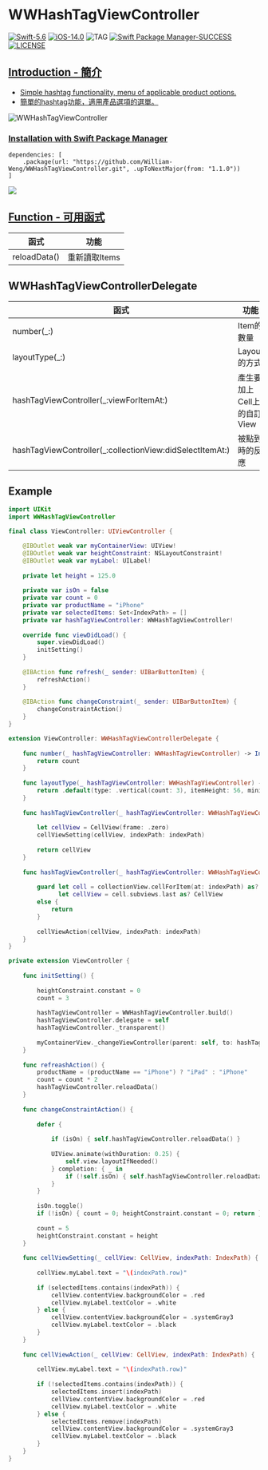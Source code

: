 # WWHashTagViewController

[![Swift-5.6](https://img.shields.io/badge/Swift-5.6-orange.svg?style=flat)](https://developer.apple.com/swift/) [![iOS-14.0](https://img.shields.io/badge/iOS-14.0-pink.svg?style=flat)](https://developer.apple.com/swift/) ![TAG](https://img.shields.io/github/v/tag/William-Weng/WWHashTagViewController) [![Swift Package Manager-SUCCESS](https://img.shields.io/badge/Swift_Package_Manager-SUCCESS-blue.svg?style=flat)](https://developer.apple.com/swift/) [![LICENSE](https://img.shields.io/badge/LICENSE-MIT-yellow.svg?style=flat)](https://developer.apple.com/swift/)

## [Introduction - 簡介](https://swiftpackageindex.com/William-Weng)
- [Simple hashtag functionality, menu of applicable product options.](https://blog.vizdata.tw/2018/02/how-to_26.html)
- [簡單的hashtag功能，適用產品選項的選單。](https://likeabossapp.com/2018/11/11/客製-uicollectionviewflowlayout-讓-uicollectionview-靠左對齊/?fbclid=IwAR1m6uQdbswbe3vllzGM--wP3HKKdFPFxBT7S0MgdgYCL65ac77vWT495Rk)

![WWHashTagViewController](./Example.gif)

### [Installation with Swift Package Manager](https://medium.com/彼得潘的-swift-ios-app-開發問題解答集/使用-spm-安裝第三方套件-xcode-11-新功能-2c4ffcf85b4b)
```
dependencies: [
    .package(url: "https://github.com/William-Weng/WWHashTagViewController.git", .upToNextMajor(from: "1.1.0"))
]
```

![](./IBDesignable.png)

## [Function - 可用函式](https://gitbook.swiftgg.team/swift/swift-jiao-cheng)
|函式|功能|
|-|-|
|reloadData()|重新讀取Items|

## WWHashTagViewControllerDelegate
|函式|功能|
|-|-|
|number(_:)|Item的數量|
|layoutType(_:)|Layout的方式|
|hashTagViewController(_:viewForItemAt:)|產生要加上Cell上的自訂View|
|hashTagViewController(_:collectionView:didSelectItemAt:)|被點到時的反應|

## Example
```swift
import UIKit
import WWHashTagViewController

final class ViewController: UIViewController {

    @IBOutlet weak var myContainerView: UIView!
    @IBOutlet weak var heightConstraint: NSLayoutConstraint!
    @IBOutlet weak var myLabel: UILabel!
    
    private let height = 125.0
    
    private var isOn = false
    private var count = 0
    private var productName = "iPhone"
    private var selectedItems: Set<IndexPath> = []
    private var hashTagViewController: WWHashTagViewController!
    
    override func viewDidLoad() {
        super.viewDidLoad()
        initSetting()
    }
    
    @IBAction func refresh(_ sender: UIBarButtonItem) {
        refreshAction()
    }
        
    @IBAction func changeConstraint(_ sender: UIBarButtonItem) {
        changeConstraintAction()
    }
}

extension ViewController: WWHashTagViewControllerDelegate {
    
    func number(_ hashTagViewController: WWHashTagViewController) -> Int {
        return count
    }
    
    func layoutType(_ hashTagViewController: WWHashTagViewController) -> WWHashTagViewController.CollectionViewLayoutType {
        return .default(type: .vertical(count: 3), itemHeight: 56, minimumLineSpacing: 5)
    }
    
    func hashTagViewController(_ hashTagViewController: WWHashTagViewController, viewForItemAt indexPath: IndexPath) -> UIView {
        
        let cellView = CellView(frame: .zero)
        cellViewSetting(cellView, indexPath: indexPath)
        
        return cellView
    }
    
    func hashTagViewController(_ hashTagViewController: WWHashTagViewController, collectionView: UICollectionView, didSelectItemAt indexPath: IndexPath) {
        
        guard let cell = collectionView.cellForItem(at: indexPath) as? WWHashTagViewControllerCell,
              let cellView = cell.subviews.last as? CellView
        else {
            return
        }
        
        cellViewAction(cellView, indexPath: indexPath)
    }
}

private extension ViewController {
    
    func initSetting() {
        
        heightConstraint.constant = 0
        count = 3
        
        hashTagViewController = WWHashTagViewController.build()
        hashTagViewController.delegate = self
        hashTagViewController._transparent()
        
        myContainerView._changeViewController(parent: self, to: hashTagViewController)
    }
    
    func refreashAction() {
        productName = (productName == "iPhone") ? "iPad" : "iPhone"
        count = count * 2
        hashTagViewController.reloadData()
    }
    
    func changeConstraintAction() {
        
        defer {
            
            if (isOn) { self.hashTagViewController.reloadData() }
            
            UIView.animate(withDuration: 0.25) {
                self.view.layoutIfNeeded()
            } completion: { _ in
                if (!self.isOn) { self.hashTagViewController.reloadData() }
            }
        }
        
        isOn.toggle()
        if (!isOn) { count = 0; heightConstraint.constant = 0; return }
        
        count = 5
        heightConstraint.constant = height
    }
    
    func cellViewSetting(_ cellView: CellView, indexPath: IndexPath) {
        
        cellView.myLabel.text = "\(indexPath.row)"
        
        if (selectedItems.contains(indexPath)) {
            cellView.contentView.backgroundColor = .red
            cellView.myLabel.textColor = .white
        } else {
            cellView.contentView.backgroundColor = .systemGray3
            cellView.myLabel.textColor = .black
        }
    }
    
    func cellViewAction(_ cellView: CellView, indexPath: IndexPath) {
        
        cellView.myLabel.text = "\(indexPath.row)"
        
        if (!selectedItems.contains(indexPath)) {
            selectedItems.insert(indexPath)
            cellView.contentView.backgroundColor = .red
            cellView.myLabel.textColor = .white
        } else {
            selectedItems.remove(indexPath)
            cellView.contentView.backgroundColor = .systemGray3
            cellView.myLabel.textColor = .black
        }
    }
}
```
